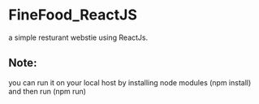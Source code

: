 # FineFood_ReactJS
a simple resturant webstie using ReactJs.
<h2>Note:</h2>
<p>you can run it on your local host by installing node modules (npm install) and then run (npm run)</p> 

